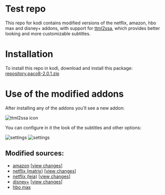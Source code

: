 # Test repo
This repo for kodi contains modified versions of the netflix, amazon, hbo max and disney+ addons, with support for [ttml2ssa](https://github.com/Paco8/ttml2ssa), which provides better looking and more customizable subtitles.

# Installation
To install this repo in kodi, download and install this package:
[repository.paco8-2.0.1.zip](https://github.com/Paco8/kodi-repo/blob/master/packages/repository.paco8/repository.paco8-2.0.4.zip?raw=true)

# Use of the modified addons
After installing any of the addons you'll see a new addon:

![ttml2ssa icon](https://raw.githubusercontent.com/Paco8/ttml2ssa/main/kodi/icon.png)

You can configure in it the look of the subtitles and other options:

![settings](https://raw.githubusercontent.com/Paco8/ttml2ssa/main/kodi/screen1.jpg)
![settings](https://raw.githubusercontent.com/Paco8/ttml2ssa/main/kodi/screen2.jpg)

## Modified sources:
* [amazon](https://github.com/Paco8/xbmc/tree/ttml2ssa) [[view changes](https://github.com/Paco8/xbmc/compare/master..ttml2ssa)]
* [netflix (matrix)](https://github.com/Paco8/plugin.video.netflix/tree/Matrix-ttml2ssa) [[view changes](https://github.com/Paco8/plugin.video.netflix/compare/Matrix..Matrix-ttml2ssa)]
* [netflix (leia)](https://github.com/Paco8/plugin.video.netflix/tree/Leia-ttml2ssa) [[view changes](https://github.com/Paco8/plugin.video.netflix/compare/Leia..Leia-ttml2ssa)]
* [disney+](https://github.com/Paco8/slyguy.disney.plus) [[view changes](https://github.com/Paco8/slyguy.disney.plus/compare/main...ttml2ssa2)]
* [hbo max](https://github.com/Paco8/slyguy.addons/tree/master/slyguy.hbo.max)
